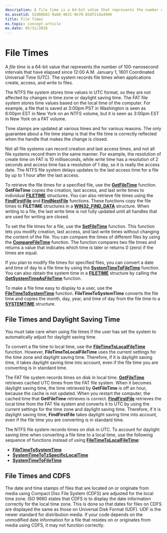 ```yaml
---
description: A file time is a 64-bit value that represents the number of 100-nanosecond intervals that have elapsed since 12:00 A.M. January 1, 1601 Coordinated Universal Time (UTC). The system records file times when applications create, access, and write to files.
ms.assetid: 52d80b82-9ab0-4631-9e70-85df21da4946
title: File Times
ms.topic: concept-article
ms.date: 05/31/2018
---
```


# File Times

A *file time* is a 64-bit value that represents the number of 100-nanosecond intervals that have elapsed since 12:00 A.M. January 1, 1601 Coordinated Universal Time (UTC). The system records file times when applications create, access, and write to files.

The NTFS file system stores time values in UTC format, so they are not affected by changes in time zone or daylight saving time. The FAT file system stores time values based on the local time of the computer. For example, a file that is saved at 3:00pm PST in Washington is seen as 6:00pm EST in New York on an NTFS volume, but it is seen as 3:00pm EST in New York on a FAT volume.

Time stamps are updated at various times and for various reasons. The only guarantee about a file time stamp is that the file time is correctly reflected when the handle that makes the change is closed.

Not all file systems can record creation and last access times, and not all file systems record them in the same manner. For example, the resolution of create time on FAT is 10 milliseconds, while write time has a resolution of 2 seconds and access time has a resolution of 1 day, so it is really the access date. The NTFS file system delays updates to the last access time for a file by up to 1 hour after the last access.

To retrieve the file times for a specified file, use the [**GetFileTime**](/windows/desktop/api/FileAPI/nf-fileapi-getfiletime) function. **GetFileTime** copies the creation, last access, and last write times to individual [**FILETIME**](/windows/win32/api/minwinbase/ns-minwinbase-filetime) structures. You can also retrieve file times using the [**FindFirstFile**](/windows/desktop/api/fileapi/nf-fileapi-findfirstfilea) and [**FindNextFile**](/windows/desktop/api/fileapi/nf-fileapi-findnextfilea) functions. These functions copy the file times to **FILETIME** structures in a [**WIN32\_FIND\_DATA**](/windows/desktop/api/minwinbase/ns-minwinbase-win32_find_dataa) structure. When writing to a file, the last write time is not fully updated until all handles that are used for writing are closed.

To set the file times for a file, use the [**SetFileTime**](/windows/desktop/api/FileAPI/nf-fileapi-setfiletime) function. This function lets you modify creation, last access, and last write times without changing the content of the file. You can compare the times of different files by using the [**CompareFileTime**](/windows/desktop/api/FileAPI/nf-fileapi-comparefiletime) function. The function compares two file times and returns a value that indicates which time is later or returns 0 (zero) if the times are equal.

If you plan to modify file times for specified files, you can convert a date and time of day to a file time by using the [**SystemTimeToFileTime**](/windows/win32/api/timezoneapi/nf-timezoneapi-systemtimetofiletime) function. You can also obtain the system time in a [**FILETIME**](/windows/win32/api/minwinbase/ns-minwinbase-filetime) structure by calling the [**GetSystemTimeAsFileTime**](/windows/win32/api/sysinfoapi/nf-sysinfoapi-getsystemtimeasfiletime) function.

To make a file time easy to display to a user, use the [**FileTimeToSystemTime**](/windows/win32/api/timezoneapi/nf-timezoneapi-filetimetosystemtime) function. **FileTimeToSystemTime** converts the file time and copies the month, day, year, and time of day from the file time to a [**SYSTEMTIME**](/windows/win32/api/minwinbase/ns-minwinbase-systemtime) structure.

## File Times and Daylight Saving Time

You must take care when using file times if the user has set the system to automatically adjust for daylight saving time.

To convert a file time to local time, use the [**FileTimeToLocalFileTime**](/windows/desktop/api/FileAPI/nf-fileapi-filetimetolocalfiletime) function. However, **FileTimeToLocalFileTime** uses the current settings for the time zone and daylight saving time. Therefore, if it is daylight saving time, it takes daylight saving time into account, even if the file time you are converting is in standard time.

The FAT file system records times on disk in local time. [**GetFileTime**](/windows/desktop/api/FileAPI/nf-fileapi-getfiletime) retrieves cached UTC times from the FAT file system. When it becomes daylight saving time, the time retrieved by **GetFileTime** is off an hour, because the cache is not updated. When you restart the computer, the cached time that **GetFileTime** retrieves is correct. [**FindFirstFile**](/windows/desktop/api/fileapi/nf-fileapi-findfirstfilea) retrieves the local time from the FAT file system and converts it to UTC by using the current settings for the time zone and daylight saving time. Therefore, if it is daylight saving time, **FindFirstFile** takes daylight saving time into account, even if the file time you are converting is in standard time.

The NTFS file system records times on disk in UTC. To account for daylight saving time when converting a file time to a local time, use the following sequence of functions instead of using [**FileTimeToLocalFileTime**](/windows/desktop/api/FileAPI/nf-fileapi-filetimetolocalfiletime):

-   [**FileTimeToSystemTime**](/windows/win32/api/timezoneapi/nf-timezoneapi-filetimetosystemtime)
-   [**SystemTimeToTzSpecificLocalTime**](/windows/win32/api/timezoneapi/nf-timezoneapi-systemtimetotzspecificlocaltime)
-   [**SystemTimeToFileTime**](/windows/win32/api/timezoneapi/nf-timezoneapi-systemtimetofiletime)

## File Times and CDFS

The date and time stamps of files that are located on or originate from media using Compact Disc File System (CDFS) are adjusted for the local time zone. ISO 9660 states that CDFS is to display the date information correctly for the local time zone. This is done so that dates for files on CDFS are displayed the same as those on Universal Disk Format (UDF). UDF is the newer standard for distribution media. If your code depends on the unmodified date information for a file that resides on or originates from media using CDFS, it may not function correctly.

 

 
